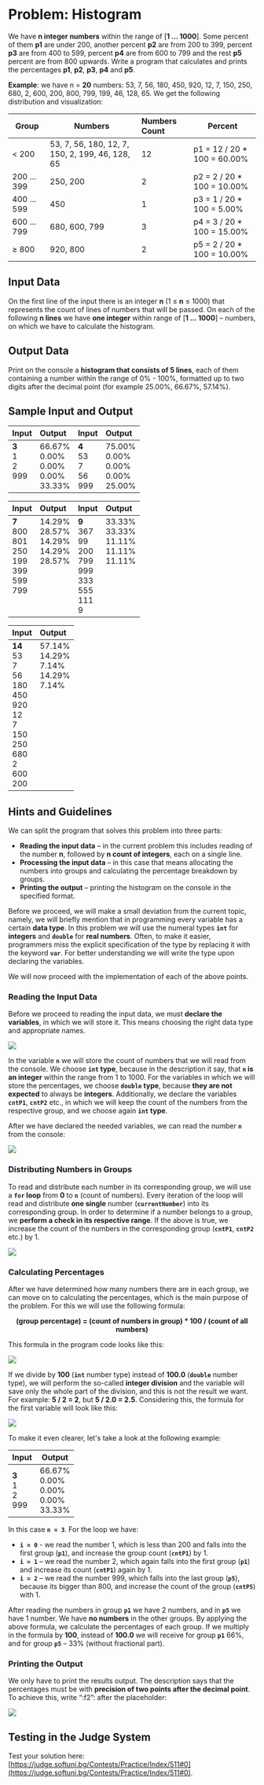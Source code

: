 # Problem: Histogram
	
We have **n integer numbers** within the range of [**1 … 1000**]. Some percent of them **p1** are under 200, another percent **p2** are from 200 to 399, percent **p3** are from 400 to 599, percent **p4** are from 600 to 799 and the rest **p5** percent are from 800 upwards. Write a program that calculates and prints the percentages **p1**, **p2**, **p3**, **p4** and **p5**.

**Example**: we have n = **20** numbers: 53, 7, 56, 180, 450, 920, 12, 7, 150, 250, 680, 2, 600, 200, 800, 799, 199, 46, 128, 65. We get the following distribution and visualization:
                          
| **Group**   | **Numbers**                                       | **Numbers Count** | **Percent**                     |
|-------------|-------------------------------------------------|:---------------|---------------------------------|
| < 200       | 53, 7, 56, 180, 12, 7, 150, 2, 199, 46, 128, 65 | 12             | p1 = 12 / 20 * 100 = 60.00%     |
| 200 … 399   | 250, 200                                        | 2              | p2 = 2 / 20 * 100 = 10.00%      |
| 400 … 599   | 450                                             | 1              | p3 = 1 / 20 * 100 = 5.00%       |
| 600 … 799   | 680, 600, 799                                   | 3              | p4 = 3 / 20 * 100 = 15.00%      |
| ≥ 800       | 920, 800                                        | 2              | p5 = 2 / 20 * 100 = 10.00%      |

## Input Data

On the first line of the input there is an integer **n** (1 ≤ **n** ≤ 1000) that represents the count of lines of numbers that will be passed. On each of the following **n lines** we have **one integer** within range of [**1 … 1000**] – numbers, on which we have to calculate the histogram.

## Output Data

Print on the console a **histogram that consists of 5 lines**, each of them containing a number within the range of 0% - 100%, formatted up to two digits after the decimal point (for example 25.00%, 66.67%, 57.14%).

## Sample Input and Output

<table>
<thead>
<tr>
<th align="left"><strong>Input</strong></th>
<th align="left"><strong>Output</strong></th>
<th align="left"><strong>Input</strong></th>
<th align="left"><strong>Output</strong></th>
</tr>
</thead>
<tbody>
<tr>
<td valign="top"><strong>3</strong><br>1<br>2<br>999</td>
<td valign="top">66.67%<br>0.00%<br>0.00%<br>0.00%<br>33.33%</td>
<td valign="top"><strong>4</strong><br>53<br>7<br>56<br>999</td>
<td valign="top">75.00%<br>0.00%<br>0.00%<br>0.00%<br>25.00%</td>
</tr>
</tbody>
</table>

<table>
<thead>
<tr>
<th align="left"><strong>Input</strong></th>
<th align="left"><strong>Output</strong></th>
<th align="left"><strong>Input</strong></th>
<th align="left"><strong>Output</strong></th>
</tr>
</thead>
<tbody>
<tr>
<td valign="top"><strong>7</strong><br>800<br>801<br>250<br>199<br>399<br>599<br>799</td>
<td valign="top">14.29%<br>28.57%<br>14.29%<br>14.29%<br>28.57%</td>
<td valign="top"><strong>9</strong><br>367<br>99<br>200<br>799<br>999<br>333<br>555<br>111<br>9</td>
<td valign="top">33.33%<br>33.33%<br>11.11%<br>11.11%<br>11.11%</td>
</tr>
</tbody>
</table>

<table>
<thead>
<tr>
<th align="left"><strong>Input</strong></th>
<th align="left"><strong>Output</strong></th>
</tr>
</thead>
<tbody>
<tr>
<td valign="top"><strong>14</strong><br>53<br>7<br>56<br>180<br>450<br>920<br>12<br>7<br>150<br>250<br>680<br>2<br>600<br>200</td>
<td valign="top">57.14%<br>14.29%<br>7.14%<br>14.29%<br>7.14%</td>
</tr>
</tbody>
</table>

## Hints and Guidelines

We can split the program that solves this problem into three parts:

  * **Reading the input data** – in the current problem this includes reading of the number **n**, followed by **n count of integers**, each on a single line.
  * **Processing the input data** – in this case that means allocating the numbers into groups and calculating the percentage breakdown by groups.
  * **Printing the output** – printing the histogram on the console in the specified format.
  
Before we proceed, we will make a small deviation from the current topic, namely, we will briefly mention that in programming every variable has a certain **data type**. In this problem we will use the numeral types **`int`** for **integers** and **`double`** for **real numbers**. Often, to make it easier, programmers miss the explicit specification of the type by replacing it with the keyword **`var`**.  For better understanding we will write the type upon declaring the variables.

We will now proceed with the implementation of each of the above points.

### Reading the Input Data
  
Before we proceed to reading the input data, we must **declare the variables**, in which we will store it. This means choosing the right data type and appropriate names.
  
![](/assets/chapter-5-2-images/01.Histogram-01.png)

In the variable **`n`** we will store the count of numbers that we will read from the console. We choose **`int` type**, because in the description it say, that **`n` is an integer** within the range from 1 to 1000. For the variables in which we will store the percentages, we choose **`double` type**, because **they are not expected** to always be **integers**. Additionally, we declare the variables **`cntP1`**, **`cntP2`** etc., in which we will keep the count of the numbers from the respective group, and we choose again **`int` type**.

After we have declared the needed variables, we can read the number **`n`** from the console:

![](/assets/chapter-5-2-images/01.Histogram-02.png)

### Distributing Numbers in Groups

To read and distribute each number in its corresponding group, we will use a **`for` loop** from **0** to **`n`** (count of numbers). Every iteration of the loop will read and distribute **one single** number (**`currentNumber`**) into its corresponding group. In order to determine if a number belongs to a group, we **perform a check in its respective range**. If the above is true, we increase the count of the numbers in the corresponding group (**`cntP1`**, **`cntP2`** etc.) by 1.  

![](/assets/chapter-5-2-images/01.Histogram-03.png)

### Calculating Percentages

After we have determined how many numbers there are in each group, we can move on to calculating the percentages, which is the main purpose of the problem. For this we will use the following formula:

<p align="center"><strong>(group percentage) = (count of numbers in group) * 100 / (count of all numbers)</strong></p>

This formula in the program code looks like this:

![](/assets/chapter-5-2-images/01.Histogram-04.png)

If we divide by **100** (**`int`** number type) instead of **100.0** (**`double`** number type), we will perform the so-called **integer division** and the variable will save only the whole part of the division, and this is not the result we want. For example: **5 / 2 = 2**, but **5 / 2.0 = 2.5**. Considering this, the formula for the first variable will look like this: 

![](/assets/chapter-5-2-images/01.Histogram-05.png)

To make it even clearer, let's take a look at the following example: 

| Input | Output |
|--------|---------|
|**3**<br>1<br>2<br>999|66.67%<br>0.00%<br>0.00%<br>0.00%<br>33.33%|

In this case **`n = 3`**.
For the loop we have:
   -   	**`i = 0`** - we read the number 1, which is less than 200 and falls into the first group (**`p1`**), and increase the group count (**`cntP1`**) by 1.
   -   	**`i = 1`** – we read the number 2, which again falls into the first group (**`p1`**) and increase its count (**`cntP1`**) again by 1.
   -   	**`i = 2`** – we read the number 999, which falls into the last group (**`p5`**), because its bigger than 800, and increase the count of the group (**`cntP5`**) with 1.
   
After reading the numbers in group **`p1`** we have 2 numbers, and in **`p5`** we have 1 number. We have **no numbers** in the other groups. By applying the above formula, we calculate the percentages of each group. If we multiply in the formula by **100**, instead of **100.0** we will receive for group **`p1`** 66%, and for group **`p5`** – 33% (without fractional part).

### Printing the Output
  
We only have to print the results output. The description says that the percentages must be with **precision of two points after the decimal point**. To achieve this, write “:f2”: after the placeholder:

![](/assets/chapter-5-2-images/01.Histogram-06.png)

## Testing in the Judge System

Test your solution here: [https://judge.softuni.bg/Contests/Practice/Index/511#0](https://judge.softuni.bg/Contests/Practice/Index/511#0).
